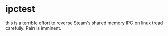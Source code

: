 # ipctest
this is a terrible effort to reverse Steam's shared memory IPC on linux
tread carefully. Pain is imminent.